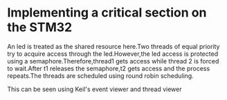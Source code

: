 # Implementing a critical section on the STM32

An led is treated as the shared resource here.Two threads of equal priority try to acquire access through the led.However,the led access is protected using a semaphore.Therefore,thread1 gets access while thread 2 is forced to wait.After t1 releases the semaphore,t2 gets access and the process repeats.The threads are scheduled using round robin scheduling.

This can be seen using Keil's event viewer and thread viewer
